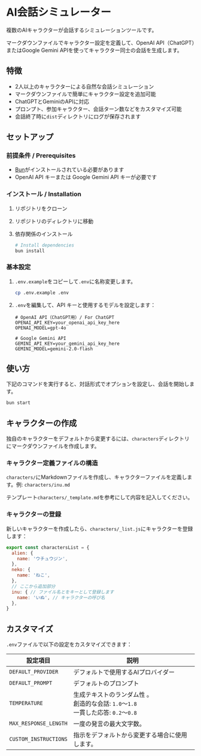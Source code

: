# AI会話シミュレーター

複数のAIキャラクターが会話するシミュレーションツールです。

マークダウンファイルでキャラクター設定を定義して、OpenAI API（ChatGPT）またはGoogle Gemini APIを使ってキャラクター同士の会話を生成します。

## 特徴

- 2人以上のキャラクターによる自然な会話シミュレーション
- マークダウンファイルで簡単にキャラクター設定を追加可能
- ChatGPTとGeminiのAPIに対応
- プロンプト、参加キャラクター、会話ターン数などをカスタマイズ可能
- 会話終了時に`dist`ディレクトリにログが保存されます

## セットアップ

### 前提条件 / Prerequisites

- [Bun](https://bun.sh/)がインストールされている必要があります
- OpenAI API キーまたは Google Gemini API キーが必要です

### インストール / Installation

1. リポジトリをクローン
2. リポジトリのディレクトリに移動
3. 依存関係のインストール

	```bash
	# Install dependencies
	bun install
	```

### 基本設定

1. `.env.example`をコピーして`.env`に名称変更します。

	```bash
	cp .env.example .env
	```

2. `.env`を編集して、API キーと使用するモデルを設定します：

	```dotenv
	# OpenAI API（ChatGPT用）/ For ChatGPT
	OPENAI_API_KEY=your_openai_api_key_here
	OPENAI_MODEL=gpt-4o

	# Google Gemini API
	GEMINI_API_KEY=your_gemini_api_key_here
	GEMINI_MODEL=gemini-2.0-flash
	```

## 使い方

下記のコマンドを実行すると、対話形式でオプションを設定し、会話を開始します。

```bash
bun start
```

## キャラクターの作成

独自のキャラクターをデフォルトから変更するには、`characters`ディレクトリにマークダウンファイルを作成します。

### キャラクター定義ファイルの構造

`characters/`にMarkdownファイルを作成し、キャラクターファイルを定義します。例: `characters/inu.md`

テンプレート`characters/_template.md`を参考にして内容を記入してください。

### キャラクターの登録

新しいキャラクターを作成したら、`characters/_list.js`にキャラクターを登録します：

```javascript
export const charactersList = {
  alien: {
    name: 'ウチュウジン',
  },
  neko: {
    name: 'ねこ',
  },
  // ここから追加部分
  inu: { // ファイル名とをキーとして登録します
    name: 'いぬ', // キャラクターの呼び名
  },
}


```

## カスタマイズ

`.env`ファイルで以下の設定をカスタマイズできます：

| 設定項目 | 説明 |
|---------|------|
| `DEFAULT_PROVIDER` | デフォルトで使用するAIプロバイダー |
| `DEFAULT_PROMPT` | デフォルトのプロンプト |
| `TEMPERATURE` | 生成テキストのランダム性 。<br>創造的な会話: `1.0`〜`1.8`<br>一貫した応答: `0.2`〜`0.8` |
| `MAX_RESPONSE_LENGTH` | 一度の発言の最大文字数。|
| `CUSTOM_INSTRUCTIONS` | 指示をデフォルトから変更する場合に使用します。|
